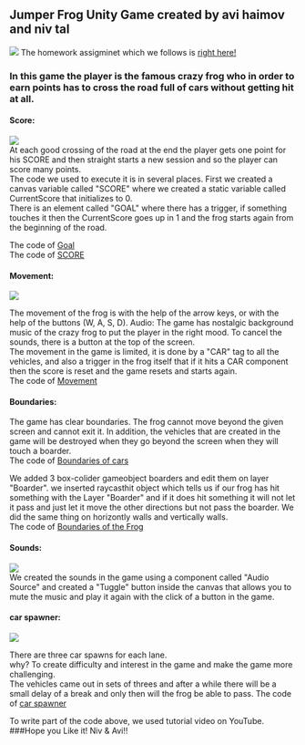 ## Jumper Frog Unity Game created by avi haimov and niv tal
![](https://i.imgur.com/iTrGN7B.png)
The homework assigminet which we follows is [right here!](https://github.com/gamedev-at-ariel/gamedev-5781/blob/master/04-unity-triggers/homework.pdf)
### In this game the player is the famous crazy frog who in order to earn points has to cross the road full of cars without getting hit at all.

#### Score:  
![](https://i.imgur.com/ZAfKgco.png)  
At each good crossing of the road at the end the player gets one point for his SCORE and then straight starts a new session and so the player can score many points.  
The code we used to execute it is in several places. First we created a canvas variable called "SCORE" where we created a static variable called CurrentScore that initializes to 0.  
There is an element called "GOAL" where there has a trigger, if something touches it then the CurrentScore goes up in 1 and the frog starts again from the beginning of the road.



The code of [Goal](https://github.com/Gamedev-Project/Homework4-C_1/blob/main/Assets/Goal.cs)  
The code of [SCORE](https://github.com/Gamedev-Project/Homework4-C_1/blob/main/Assets/Score.cs) 
#### Movement:  
![](https://i.imgur.com/7pieJZ5.png)

The movement of the frog is with the help of the arrow keys, or with the help of the buttons (W, A, S, D).
Audio: The game has nostalgic background music of the crazy frog to put the player in the right mood. To cancel the sounds, there is a button at the top of the screen.  
The movement in the game is limited, it is done by a "CAR" tag to all the vehicles, and also a trigger in the frog itself that if it hits a CAR component then the score is reset and the game resets and starts again.  
The code of [Movement](https://github.com/Gamedev-Project/Homework4-C_1/blob/main/Assets/Frog.cs ) 

#### Boundaries:  
The game has clear boundaries. The frog cannot move beyond the given screen and cannot exit it.
In addition, the vehicles that are created in the game will be destroyed when they go beyond the screen when they will touch a boarder.   
The code of [Boundaries of cars ](https://github.com/Gamedev-Project/Homework4-C_1/blob/main/Assets/Car.cs )  

We added 3 box-colider gameobject boarders and edit them on layer "Boarder".
we inserted raycasthit object which tells us if our frog has hit something with the Layer "Boarder" and if it does hit something it will not let it pass and just let it move the other directions but not pass the boarder.
We did the same thing on horizontly walls and vertically walls.     
The code of [Boundaries of the Frog ](https://github.com/Gamedev-Project/Homework4-C_1/blob/main/Assets/Frog.cs ) 

#### Sounds:  
![](https://i.imgur.com/sLTT1Rs.png)  
We created the sounds in the game using a component called "Audio Source" and created a "Tuggle" button inside the canvas that allows you to mute the music and play it again with the click of a button in the game.

#### car spawner: 
![](https://i.imgur.com/oEWqqwY.png)  

There are three car spawns for each lane.  
why? To create difficulty and interest in the game and make the game more challenging.  
The vehicles came out in sets of threes and after a while there will be a small delay of a break and only then will the frog be able to pass.
The code of [car spawner](https://github.com/Gamedev-Project/Homework4-C_1/blob/main/Assets/CarSpawner.cs )  

To write part of the code above, we used tutorial video on YouTube.
###Hope you Like it! Niv & Avi!!






 
